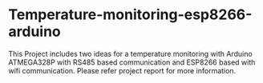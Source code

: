 # Temperature-monitoring-esp8266-arduino

This Project includes two ideas for a temperature monitoring with Arduino ATMEGA328P with RS485 based communication and ESP8266 based with wifi communication. Please refer project report for more information. 
